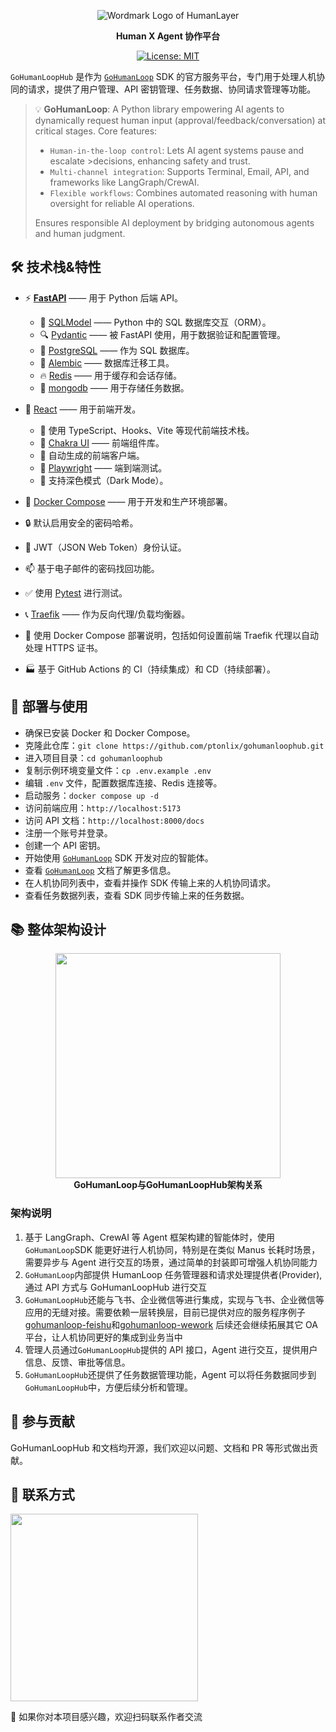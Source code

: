 <div align="center">

![Wordmark Logo of HumanLayer](http://cdn.oyster-iot.cloud/gohumanloop-logo.svg)

<b face="雅黑">Human X Agent 协作平台</b>

[![License: MIT](https://img.shields.io/badge/License-MIT-yellow.svg)](https://opensource.org/licenses/MIT)

</div>

`GoHumanLoopHub` 是作为 [`GoHumanLoop`](https://github.com/ptonlix/gohumanloop) SDK 的官方服务平台，专门用于处理人机协同的请求，提供了用户管理、API 密钥管理、任务数据、协同请求管理等功能。

> 💡 **GoHumanLoop**: A Python library empowering AI agents to dynamically request human input (approval/feedback/conversation) at critical stages. Core features:
>
> - `Human-in-the-loop control`: Lets AI agent systems pause and escalate >decisions, enhancing safety and trust.
> - `Multi-channel integration`: Supports Terminal, Email, API, and frameworks like LangGraph/CrewAI.
> - `Flexible workflows`: Combines automated reasoning with human oversight for reliable AI operations.
>
> Ensures responsible AI deployment by bridging autonomous agents and human judgment.

## 🛠️ 技术栈&特性

- ⚡ [**FastAPI**](https://fastapi.tiangolo.com) —— 用于 Python 后端 API。

  - 🧰 [SQLModel](https://sqlmodel.tiangolo.com) —— Python 中的 SQL 数据库交互（ORM）。
  - 🔍 [Pydantic](https://docs.pydantic.dev) —— 被 FastAPI 使用，用于数据验证和配置管理。
  - 💾 [PostgreSQL](https://www.postgresql.org) —— 作为 SQL 数据库。
  - 🔄 [Alembic](https://alembic.sqlalchemy.org) —— 数据库迁移工具。
  - 🔥 [Redis](https://redis.io) —— 用于缓存和会话存储。
  - 📖 [mongodb](https://www.mongodb.com/) —— 用于存储任务数据。

- 🚀 [React](https://react.dev) —— 用于前端开发。

  - 💃 使用 TypeScript、Hooks、Vite 等现代前端技术栈。
  - 🎨 [Chakra UI](https://chakra-ui.com) —— 前端组件库。
  - 🤖 自动生成的前端客户端。
  - 🧪 [Playwright](https://playwright.dev) —— 端到端测试。
  - 🦇 支持深色模式（Dark Mode）。

- 🐋 [Docker Compose](https://www.docker.com) —— 用于开发和生产环境部署。
- 🔒 默认启用安全的密码哈希。
- 🔑 JWT（JSON Web Token）身份认证。
- 📫 基于电子邮件的密码找回功能。
- ✅ 使用 [Pytest](https://pytest.org) 进行测试。
- 📞 [Traefik](https://traefik.io) —— 作为反向代理/负载均衡器。
- 🚢 使用 Docker Compose 部署说明，包括如何设置前端 Traefik 代理以自动处理 HTTPS 证书。
- 🏭 基于 GitHub Actions 的 CI（持续集成）和 CD（持续部署）。

## 🚀 部署与使用

- 确保已安装 Docker 和 Docker Compose。
- 克隆此仓库：`git clone https://github.com/ptonlix/gohumanloophub.git`
- 进入项目目录：`cd gohumanloophub`
- 复制示例环境变量文件：`cp .env.example .env`
- 编辑 `.env` 文件，配置数据库连接、Redis 连接等。
- 启动服务：`docker compose up -d`
- 访问前端应用：`http://localhost:5173`
- 访问 API 文档：`http://localhost:8000/docs`
- 注册一个账号并登录。
- 创建一个 API 密钥。
- 开始使用 [`GoHumanLoop`](https://github.com/ptonlix/gohumanloop) SDK 开发对应的智能体。
- 查看 [`GoHumanLoop`](https://github.com/ptonlix/gohumanloop) 文档了解更多信息。
- 在人机协同列表中，查看并操作 SDK 传输上来的人机协同请求。
- 查看任务数据列表，查看 SDK 同步传输上来的任务数据。

## 📚 整体架构设计

<div align="center">
	<img height=360 src="http://cdn.oyster-iot.cloud/202508130024371.png"><br>
    <b face="雅黑">GoHumanLoop与GoHumanLoopHub架构关系</b>
</div>

### 架构说明

1. 基于 LangGraph、CrewAI 等 Agent 框架构建的智能体时，使用`GoHumanLoop`SDK 能更好进行人机协同，特别是在类似 Manus 长耗时场景，需要异步与 Agent 进行交互的场景，通过简单的封装即可增强人机协同能力
2. `GoHumanLoop`内部提供 HumanLoop 任务管理器和请求处理提供者(Provider),通过 API 方式与 GoHumanLoopHub 进行交互
3. `GoHumanLoopHub`还能与飞书、企业微信等进行集成，实现与飞书、企业微信等应用的无缝对接。需要依赖一层转换层，目前已提供对应的服务程序例子[gohumanloop-feishu](https://github.com/ptonlix/gohumanloop-feishu)和[gohumanloop-wework](https://github.com/ptonlix/gohumanloop-wework) 后续还会继续拓展其它 OA 平台，让人机协同更好的集成到业务当中
4. 管理人员通过`GoHumanLoopHub`提供的 API 接口，Agent 进行交互，提供用户信息、反馈、审批等信息。
5. `GoHumanLoopHub`还提供了任务数据管理功能，Agent 可以将任务数据同步到`GoHumanLoopHub`中，方便后续分析和管理。

## 🤝 参与贡献

GoHumanLoopHub 和文档均开源，我们欢迎以问题、文档和 PR 等形式做出贡献。

## 📱 联系方式

<img height=300 src="http://cdn.oyster-iot.cloud/202505231802103.png"/>

🎉 如果你对本项目感兴趣，欢迎扫码联系作者交流
